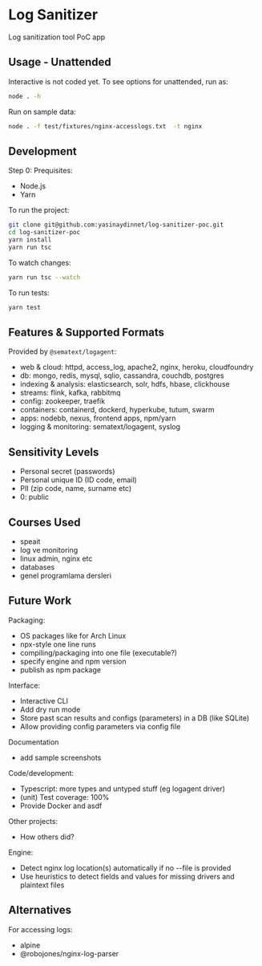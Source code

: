 # Log Sanitizer

Log sanitization tool PoC app

## Usage - Unattended
Interactive is not coded yet. To see options for unattended, run as:
```sh
node . -h
```

Run on sample data:
```sh
node . -f test/fixtures/nginx-accesslogs.txt  -t nginx
```

## Development

Step 0: Prequisites:
- Node.js
- Yarn

To run the project:
```sh
git clone git@github.com:yasinaydinnet/log-sanitizer-poc.git
cd log-sanitizer-poc
yarn install
yarn run tsc
```

To watch changes:
```sh
yarn run tsc --watch
```

To run tests:
```sh
yarn test
```


## Features & Supported Formats

Provided by `@sematext/logagent`:
- web & cloud: httpd, access_log, apache2, nginx, heroku, cloudfoundry
- db: mongo, redis, mysql, sqlio, cassandra, couchdb, postgres
- indexing & analysis: elasticsearch, solr, hdfs, hbase, clickhouse
- streams: flink, kafka, rabbitmq
- config: zookeeper, traefik
- containers: containerd, dockerd, hyperkube, tutum, swarm
- apps: nodebb, nexus, frontend apps, npm/yarn
- logging & monitoring: sematext/logagent, syslog

## Sensitivity Levels
- Personal secret (passwords)
- Personal unique ID (ID code, email)
- PII (zip code, name, surname etc)
- 0: public

## Courses Used
- speait
- log ve monitoring
- linux admin, nginx etc
- databases
- genel programlama dersleri

## Future Work

Packaging:
- OS packages like for Arch Linux
- npx-style one line runs
- compiling/packaging into one file (executable?)
- specify engine and npm version
- publish as npm package

Interface:
- Interactive CLI
- Add dry run mode
- Store past scan results and configs (parameters) in a DB (like SQLite)
- Allow providing config parameters via config file

Documentation
- add sample screenshots

Code/development:
- Typescript: more types and untyped stuff (eg logagent driver)
- (unit) Test coverage: 100%
- Provide Docker and asdf

Other projects:
- How others did?

Engine:
- Detect nginx log location(s) automatically if no --file is provided
- Use heuristics to detect fields and values for missing drivers and plaintext files

## Alternatives
For accessing logs:
- alpine
- @robojones/nginx-log-parser
